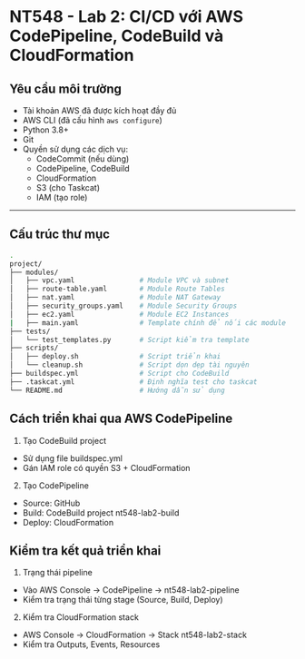 # NT548 - Lab 2: CI/CD với AWS CodePipeline, CodeBuild và CloudFormation

## Yêu cầu môi trường

- Tài khoản AWS đã được kích hoạt đầy đủ
- AWS CLI (đã cấu hình `aws configure`)
- Python 3.8+
- Git
- Quyền sử dụng các dịch vụ:
  - CodeCommit (nếu dùng)
  - CodePipeline, CodeBuild
  - CloudFormation
  - S3 (cho Taskcat)
  - IAM (tạo role)
---

## Cấu trúc thư mục

```bash
.
project/
├── modules/
│   ├── vpc.yaml                # Module VPC và subnet
│   ├── route-table.yaml        # Module Route Tables
│   ├── nat.yaml                # Module NAT Gateway
│   ├── security_groups.yaml    # Module Security Groups
│   ├── ec2.yaml                # Module EC2 Instances
|   ├── main.yaml               # Template chính để nối các module
├── tests/
│   └── test_templates.py       # Script kiểm tra template
├── scripts/
│   ├── deploy.sh               # Script triển khai
│   └── cleanup.sh              # Script dọn dẹp tài nguyên
├── buildspec.yml               # Script cho CodeBuild
├── .taskcat.yml                # Định nghĩa test cho taskcat
└── README.md                   # Hướng dẫn sử dụng
```

## Cách triển khai qua AWS CodePipeline
 1. Tạo CodeBuild project
- Sử dụng file buildspec.yml
- Gán IAM role có quyền S3 + CloudFormation
 2. Tạo CodePipeline
 - Source: GitHub
 - Build: CodeBuild project nt548-lab2-build
 - Deploy: CloudFormation

##  Kiểm tra kết quả triển khai

1. Trạng thái pipeline
- Vào AWS Console → CodePipeline → nt548-lab2-pipeline
- Kiểm tra trạng thái từng stage (Source, Build, Deploy)

2. Kiểm tra CloudFormation stack
- AWS Console → CloudFormation → Stack nt548-lab2-stack
- Kiểm tra Outputs, Events, Resources

